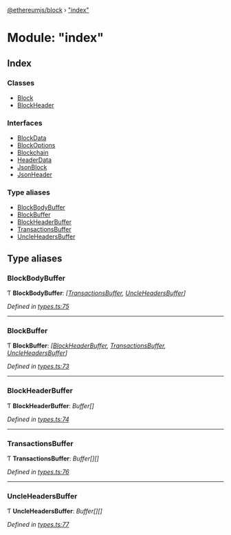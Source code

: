 [@ethereumjs/block](../README.md) › ["index"](_index_.md)

# Module: "index"

## Index

### Classes

* [Block](../classes/_index_.block.md)
* [BlockHeader](../classes/_index_.blockheader.md)

### Interfaces

* [BlockData](../interfaces/_index_.blockdata.md)
* [BlockOptions](../interfaces/_index_.blockoptions.md)
* [Blockchain](../interfaces/_index_.blockchain.md)
* [HeaderData](../interfaces/_index_.headerdata.md)
* [JsonBlock](../interfaces/_index_.jsonblock.md)
* [JsonHeader](../interfaces/_index_.jsonheader.md)

### Type aliases

* [BlockBodyBuffer](_index_.md#blockbodybuffer)
* [BlockBuffer](_index_.md#blockbuffer)
* [BlockHeaderBuffer](_index_.md#blockheaderbuffer)
* [TransactionsBuffer](_index_.md#transactionsbuffer)
* [UncleHeadersBuffer](_index_.md#uncleheadersbuffer)

## Type aliases

###  BlockBodyBuffer

Ƭ **BlockBodyBuffer**: *[[TransactionsBuffer](_index_.md#transactionsbuffer), [UncleHeadersBuffer](_index_.md#uncleheadersbuffer)]*

*Defined in [types.ts:75](https://github.com/ethereumjs/ethereumjs-vm/blob/master/packages/block/src/types.ts#L75)*

___

###  BlockBuffer

Ƭ **BlockBuffer**: *[[BlockHeaderBuffer](_index_.md#blockheaderbuffer), [TransactionsBuffer](_index_.md#transactionsbuffer), [UncleHeadersBuffer](_index_.md#uncleheadersbuffer)]*

*Defined in [types.ts:73](https://github.com/ethereumjs/ethereumjs-vm/blob/master/packages/block/src/types.ts#L73)*

___

###  BlockHeaderBuffer

Ƭ **BlockHeaderBuffer**: *Buffer[]*

*Defined in [types.ts:74](https://github.com/ethereumjs/ethereumjs-vm/blob/master/packages/block/src/types.ts#L74)*

___

###  TransactionsBuffer

Ƭ **TransactionsBuffer**: *Buffer[][]*

*Defined in [types.ts:76](https://github.com/ethereumjs/ethereumjs-vm/blob/master/packages/block/src/types.ts#L76)*

___

###  UncleHeadersBuffer

Ƭ **UncleHeadersBuffer**: *Buffer[][]*

*Defined in [types.ts:77](https://github.com/ethereumjs/ethereumjs-vm/blob/master/packages/block/src/types.ts#L77)*
